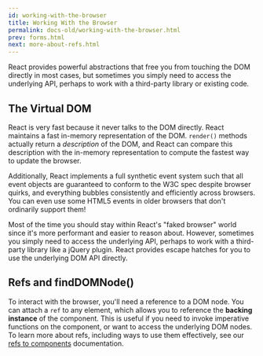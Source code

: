 ```yaml
---
id: working-with-the-browser
title: Working With the Browser
permalink: docs-old/working-with-the-browser.html
prev: forms.html
next: more-about-refs.html
---
```


React provides powerful abstractions that free you from touching the DOM directly in most cases, but sometimes you simply need to access the underlying API, perhaps to work with a third-party library or existing code.

## The Virtual DOM

React is very fast because it never talks to the DOM directly. React maintains a fast in-memory representation of the DOM. `render()` methods actually return a *description* of the DOM, and React can compare this description with the in-memory representation to compute the fastest way to update the browser.

Additionally, React implements a full synthetic event system such that all event objects are guaranteed to conform to the W3C spec despite browser quirks, and everything bubbles consistently and efficiently across browsers. You can even use some HTML5 events in older browsers that don't ordinarily support them!

Most of the time you should stay within React's "faked browser" world since it's more performant and easier to reason about. However, sometimes you simply need to access the underlying API, perhaps to work with a third-party library like a jQuery plugin. React provides escape hatches for you to use the underlying DOM API directly.

## Refs and findDOMNode()

To interact with the browser, you'll need a reference to a DOM node. You can attach a `ref` to any element, which allows you to reference the **backing instance** of the component.  This is useful if you need to invoke imperative functions on the component, or want to access the underlying DOM nodes.  To learn more about refs, including ways to use them effectively, see our [refs to components](/react/docs/more-about-refs.html) documentation.

